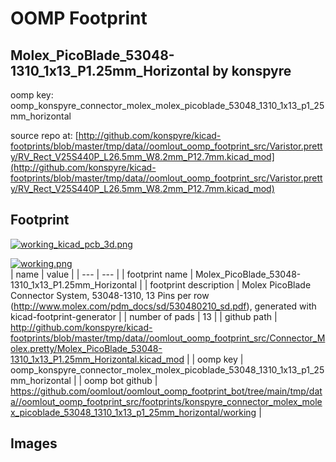 # OOMP Footprint  
## Molex_PicoBlade_53048-1310_1x13_P1.25mm_Horizontal  by konspyre  
  
oomp key: oomp_konspyre_connector_molex_molex_picoblade_53048_1310_1x13_p1_25mm_horizontal  
  
source repo at: [http://github.com/konspyre/kicad-footprints/blob/master/tmp/data//oomlout_oomp_footprint_src/Varistor.pretty/RV_Rect_V25S440P_L26.5mm_W8.2mm_P12.7mm.kicad_mod](http://github.com/konspyre/kicad-footprints/blob/master/tmp/data//oomlout_oomp_footprint_src/Varistor.pretty/RV_Rect_V25S440P_L26.5mm_W8.2mm_P12.7mm.kicad_mod)  
## Footprint  
  
[![working_kicad_pcb_3d.png](working_kicad_pcb_3d_600.png)](working_kicad_pcb_3d.png)  
  
[![working.png](working_600.png)](working.png)  
| name | value | 
| --- | --- | 
| footprint name | Molex_PicoBlade_53048-1310_1x13_P1.25mm_Horizontal | 
| footprint description | Molex PicoBlade Connector System, 53048-1310, 13 Pins per row (http://www.molex.com/pdm_docs/sd/530480210_sd.pdf), generated with kicad-footprint-generator | 
| number of pads | 13 | 
| github path | http://github.com/konspyre/kicad-footprints/blob/master/tmp/data//oomlout_oomp_footprint_src/Connector_Molex.pretty/Molex_PicoBlade_53048-1310_1x13_P1.25mm_Horizontal.kicad_mod | 
| oomp key | oomp_konspyre_connector_molex_molex_picoblade_53048_1310_1x13_p1_25mm_horizontal | 
| oomp bot github | https://github.com/oomlout/oomlout_oomp_footprint_bot/tree/main/tmp/data//oomlout_oomp_footprint_src/footprints/konspyre_connector_molex_molex_picoblade_53048_1310_1x13_p1_25mm_horizontal/working | 
## Images  
